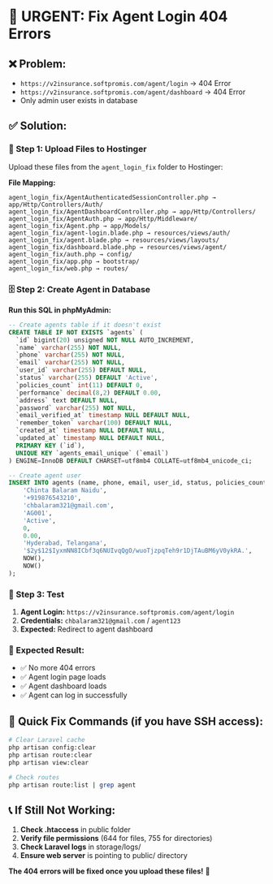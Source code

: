 # 🚨 URGENT: Fix Agent Login 404 Errors

## ❌ Problem:
- `https://v2insurance.softpromis.com/agent/login` → 404 Error
- `https://v2insurance.softpromis.com/agent/dashboard` → 404 Error
- Only admin user exists in database

## ✅ Solution:

### 📁 Step 1: Upload Files to Hostinger

Upload these files from the `agent_login_fix` folder to Hostinger:

**File Mapping:**
```
agent_login_fix/AgentAuthenticatedSessionController.php → app/Http/Controllers/Auth/
agent_login_fix/AgentDashboardController.php → app/Http/Controllers/
agent_login_fix/AgentAuth.php → app/Http/Middleware/
agent_login_fix/Agent.php → app/Models/
agent_login_fix/agent-login.blade.php → resources/views/auth/
agent_login_fix/agent.blade.php → resources/views/layouts/
agent_login_fix/dashboard.blade.php → resources/views/agent/
agent_login_fix/auth.php → config/
agent_login_fix/app.php → bootstrap/
agent_login_fix/web.php → routes/
```

### 🗄️ Step 2: Create Agent in Database

**Run this SQL in phpMyAdmin:**

```sql
-- Create agents table if it doesn't exist
CREATE TABLE IF NOT EXISTS `agents` (
  `id` bigint(20) unsigned NOT NULL AUTO_INCREMENT,
  `name` varchar(255) NOT NULL,
  `phone` varchar(255) NOT NULL,
  `email` varchar(255) NOT NULL,
  `user_id` varchar(255) DEFAULT NULL,
  `status` varchar(255) DEFAULT 'Active',
  `policies_count` int(11) DEFAULT 0,
  `performance` decimal(8,2) DEFAULT 0.00,
  `address` text DEFAULT NULL,
  `password` varchar(255) NOT NULL,
  `email_verified_at` timestamp NULL DEFAULT NULL,
  `remember_token` varchar(100) DEFAULT NULL,
  `created_at` timestamp NULL DEFAULT NULL,
  `updated_at` timestamp NULL DEFAULT NULL,
  PRIMARY KEY (`id`),
  UNIQUE KEY `agents_email_unique` (`email`)
) ENGINE=InnoDB DEFAULT CHARSET=utf8mb4 COLLATE=utf8mb4_unicode_ci;

-- Create agent user
INSERT INTO agents (name, phone, email, user_id, status, policies_count, performance, address, password, created_at, updated_at) VALUES (
    'Chinta Balaram Naidu',
    '+919876543210',
    'chbalaram321@gmail.com',
    'AG001',
    'Active',
    0,
    0.00,
    'Hyderabad, Telangana',
    '$2y$12$IyxmNN8ICbf3q6NUIvqQgO/wuoTjzpqTeh9r1DjTAuBM6yV0ykRA.',
    NOW(),
    NOW()
);
```

### 🧪 Step 3: Test

1. **Agent Login:** `https://v2insurance.softpromis.com/agent/login`
2. **Credentials:** `chbalaram321@gmail.com` / `agent123`
3. **Expected:** Redirect to agent dashboard

### 🎯 Expected Result:

- ✅ No more 404 errors
- ✅ Agent login page loads
- ✅ Agent dashboard loads
- ✅ Agent can log in successfully

## 🔧 Quick Fix Commands (if you have SSH access):

```bash
# Clear Laravel cache
php artisan config:clear
php artisan route:clear
php artisan view:clear

# Check routes
php artisan route:list | grep agent
```

## 📞 If Still Not Working:

1. **Check .htaccess** in public folder
2. **Verify file permissions** (644 for files, 755 for directories)
3. **Check Laravel logs** in storage/logs/
4. **Ensure web server** is pointing to public/ directory

**The 404 errors will be fixed once you upload these files!** 🚀
